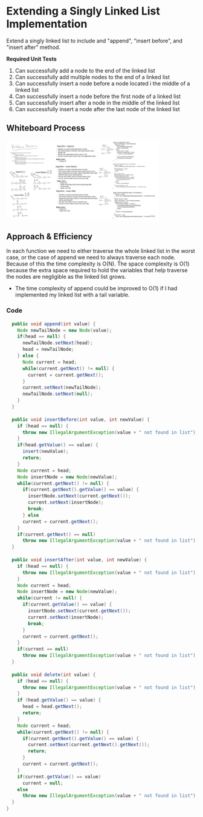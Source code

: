 # Extending a Singly Linked List Implementation

Extend a singly linked list to include and "append", "insert before", and "insert after" method.

**Required Unit Tests**

1. Can successfully add a node to the end of the linked list
2. Can successfully add multiple nodes to the end of a linked list
3. Can successfully insert a node before a node located i the middle of a linked list
4. Can successfully insert a node before the first node of a linked list
5. Can successfully insert after a node in the middle of the linked list
6. Can successfully insert a node after the last node of the linked list

## Whiteboard Process

[![Whiteboard](images/linked-list-insertions.jpg)](images/linked-list-insertions.jpg)

<style>
  img {
    max-width: 80%;
  }
</style>

## Approach & Efficiency

In each function we need to either traverse the whole linked list in the worst case, or the case of append we need to always traverse each node. Because of this the time complexity is O(N). The space complexity is O(1) because the extra space required to hold the variables that help traverse the nodes are negligible as the linked list grows.

- The time complexity of append could be improved to O(1) if I had implemented my linked list with a tail variable.

### Code

```java
  public void append(int value) {
    Node newTailNode = new Node(value);
    if(head == null) {
      newTailNode.setNext(head);
      head = newTailNode;
    } else {
      Node current = head;
      while(current.getNext() != null) {
        current = current.getNext();
      }
      current.setNext(newTailNode);
      newTailNode.setNext(null);
    }
  }

  public void insertBefore(int value, int newValue) {
    if (head == null) {
      throw new IllegalArgumentException(value + " not found in list");
    }
    if(head.getValue() == value) {
      insert(newValue);
      return;
    }
    Node current = head;
    Node insertNode = new Node(newValue);
    while(current.getNext() != null) {
      if(current.getNext().getValue() == value) {
        insertNode.setNext(current.getNext());
        current.setNext(insertNode);
        break;
      } else
      current = current.getNext();
    }
    if(current.getNext() == null)
      throw new IllegalArgumentException(value + " not found in list");
  }

  public void insertAfter(int value, int newValue) {
    if (head == null) {
      throw new IllegalArgumentException(value + " not found in list");
    }
    Node current = head;
    Node insertNode = new Node(newValue);
    while(current != null) {
      if(current.getValue() == value) {
        insertNode.setNext(current.getNext());
        current.setNext(insertNode);
        break;
      }
      current = current.getNext();
    }
    if(current == null)
      throw new IllegalArgumentException(value + " not found in list");
  }

  public void delete(int value) {
    if (head == null) {
      throw new IllegalArgumentException(value + " not found in list");
    }
    if (head.getValue() == value) {
      head = head.getNext();
      return;
    }
    Node current = head;
    while(current.getNext() != null) {
      if(current.getNext().getValue() == value) {
        current.setNext(current.getNext().getNext());
        return;
      }
      current = current.getNext();
    }
    if(current.getValue() == value)
      current = null;
    else
      throw new IllegalArgumentException(value + " not found in list");
  }
}


```

